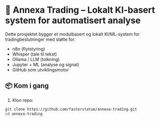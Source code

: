 # 🧠 Annexa Trading – Lokalt KI-basert system for automatisert analyse

Dette prosjektet bygger et modulbasert og lokalt KI/ML-system for tradingbeslutninger med støtte for:
- n8n (flytstyring)
- Whisper (tale til tekst)
- Ollama / LLM (tolkning)
- Jupyter + ML (analyse og signal)
- GitHub som utviklingsmotor

## 📦 Kom i gang

1. Klon repo:
```bash
git clone https://github.com/fasterstatue/annexa-trading.git
cd annexa-trading
